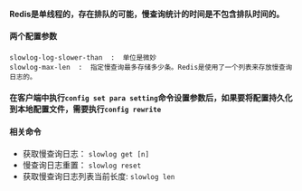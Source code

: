 #### Redis是单线程的，存在排队的可能，慢查询统计的时间是不包含排队时间的。

#### 两个配置参数
```
slowlog-log-slower-than  :  单位是微妙
slowlog-max-len  :  指定慢查询最多存储多少条。Redis是使用了一个列表来存放慢查询日志的。
```

#### 在客户端中执行```config set para setting```命令设置参数后，如果要将配置持久化到本地配置文件，需要执行```config rewrite```

#### 相关命令
- 获取慢查询日志：  ```slowlog get [n]```
- 慢查询日志重置： ```slowlog reset```
- 获取慢查询日志列表当前长度: ```slowlog len```